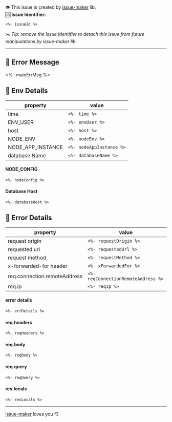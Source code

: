 :eye: This issue is created by [issue-maker](https://www.npmjs.com/package/issue-maker) lib.
<br>:id: **Issue Identifier:**
```
<%- issueId %>
```
:scissors: _Tip: remove the Issue Identifier to detach this issue from future manipulations by issue-maker lib_

---

## :crab: Error Message

<%- mainErrMsg %>

## :cactus: Env Details

| **property**      | **value**                |
| ----------------- | ------------------------ |
| time              | `<%- time %>`            |
| ENV_USER          | `<%- envUser %>`         |
| host              | `<%- host %>`            |
| NODE_ENV          | `<%- nodeEnv %>`         |
| NODE_APP_INSTANCE | `<%- nodeAppInstance %>` |
| database Name     | `<%- databaseName %>`    |

#### NODE_CONFIG

```
<%- nodeConfig %>
```

#### Database Host

```
<%- databaseHost %>
```

## :squid: Error Details

| **property**                 | **value**                           |
| ---------------------------- | ----------------------------------- |
| request origin               | `<%- requestOrigin %>`              |
| requested url                | `<%- requestedUrl %>`               |
| request method               | `<%- requestMethod %>`              |
| x-forwarded-for header       | `<%- xForwardedFor %>`              |
| req.connection.remoteAddress | `<%- reqConnectionRemoteAddress %>` |
| req.ip                       | `<%- reqIp %>`                      |

#### error details

```
<%- errDetails %>
```

#### req.headers

```
<%- reqHeaders %>
```

#### req.body

```
<%- reqBody %>
```

#### req.query

```
<%- reqQuery %>
```

#### res.locals

```
<%- resLocals %>
```

---

[issue-maker](https://www.npmjs.com/package/issue-maker) loves you :cupid: